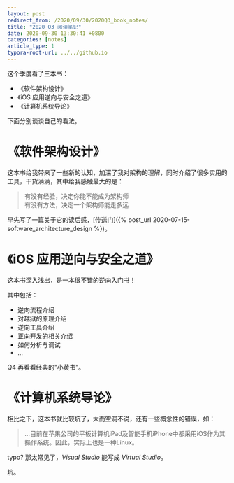 ```yaml
---
layout: post
redirect_from: /2020/09/30/2020Q3_book_notes/
title: "2020 Q3 阅读笔记"
date: 2020-09-30 13:30:41 +0800
categories: [notes]
article_type: 1
typora-root-url: ../../github.io
---
```


这个季度看了三本书：

- 《软件架构设计》
- 《iOS 应用逆向与安全之道》
- 《计算机系统导论》

下面分别谈谈自己的看法。

# 《软件架构设计》

这本书给我带来了一些新的认知，加深了我对架构的理解，同时介绍了很多实用的工具，干货满满，其中给我感触最大的是：

> 有没有经验，决定你能不能成为架构师  
> 有没有方法，决定一个架构师能走多远

早先写了一篇关于它的读后感，[传送门]({% post_url 2020-07-15-software_architecture_design %})。

# 《iOS 应用逆向与安全之道》

这本书深入浅出，是一本很不错的逆向入门书！

其中包括：

- 逆向流程介绍
- 对越狱的原理介绍
- 逆向工具介绍
- 正向开发的相关介绍
- 如何分析与调试
- ...

Q4 再看看经典的"小黄书"。

# 《计算机系统导论》

相比之下，这本书就比较坑了，大而空洞不说，还有一些概念性的错误，如：

> ...目前在苹果公司的平板计算机iPad及智能手机iPhone中都采用iOS作为其操作系统。因此，实际上也是一种Linux。

typo? 那太常见了，*Visual Studio* 能写成 *Virtual Studio*。

坑。